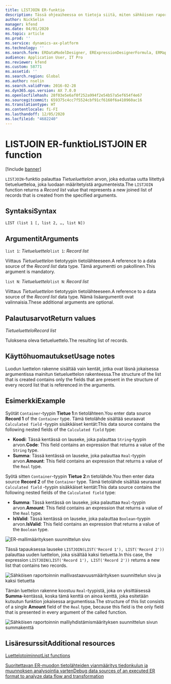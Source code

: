 ```yaml
---
title: LISTJOIN ER-funktio
description: Tässä ohjeaiheessa on tietoja siitä, miten sähköisen raportoinnin (ER) LISTJOIN-funktiota käytetään.
author: NickSelin
manager: kfend
ms.date: 04/01/2020
ms.topic: article
ms.prod: ''
ms.service: dynamics-ax-platform
ms.technology: ''
ms.search.form: ERDataModelDesigner, ERExpressionDesignerFormula, ERMappedFormatDesigner, ERModelMappingDesigner
audience: Application User, IT Pro
ms.reviewer: kfend
ms.custom: 58771
ms.assetid: ''
ms.search.region: Global
ms.author: nselin
ms.search.validFrom: 2016-02-28
ms.dyn365.ops.version: AX 7.0.0
ms.openlocfilehash: 28f03e5e6af0f252a994f2e54b57a5ef654f4e67
ms.sourcegitcommit: 659375c4cc7f5524cbf91cf6160f6a410960ac16
ms.translationtype: HT
ms.contentlocale: fi-FI
ms.lasthandoff: 12/05/2020
ms.locfileid: "4682240"
---
```

# <a name="listjoin-er-function"></a><span data-ttu-id="4d77e-103">LISTJOIN ER-funktio</span><span class="sxs-lookup"><span data-stu-id="4d77e-103">LISTJOIN ER function</span></span>

[!include [banner](../includes/banner.md)]

<span data-ttu-id="4d77e-104">`LISTJOIN`-funktio palauttaa *Tietueluettelon* arvon, joka edustaa uutta liitettyä tietueluetteloa, joka luodaan määritetyistä argumenteista.</span><span class="sxs-lookup"><span data-stu-id="4d77e-104">The `LISTJOIN` function returns a *Record list* value that represents a new joined list of records that is created from the specified arguments.</span></span>

## <a name="syntax"></a><span data-ttu-id="4d77e-105">Syntaksi</span><span class="sxs-lookup"><span data-stu-id="4d77e-105">Syntax</span></span>

```vb
LIST (list 1 [, list 2, …, list N])
```

## <a name="arguments"></a><span data-ttu-id="4d77e-106">Argumentit</span><span class="sxs-lookup"><span data-stu-id="4d77e-106">Arguments</span></span>

<span data-ttu-id="4d77e-107">`list 1`: *Tietueluettelo*</span><span class="sxs-lookup"><span data-stu-id="4d77e-107">`list 1`: *Record list*</span></span>

<span data-ttu-id="4d77e-108">Viittaus *Tietueluettelon* tietotyypin tietolähteeseen.</span><span class="sxs-lookup"><span data-stu-id="4d77e-108">A reference to a data source of the *Record list* data type.</span></span> <span data-ttu-id="4d77e-109">Tämä argumentti on pakollinen.</span><span class="sxs-lookup"><span data-stu-id="4d77e-109">This argument is mandatory.</span></span>

<span data-ttu-id="4d77e-110">`list N`: *Tietueluettelo*</span><span class="sxs-lookup"><span data-stu-id="4d77e-110">`list N`: *Record list*</span></span>

<span data-ttu-id="4d77e-111">Viittaus *Tietueluettelon* tietotyypin tietolähteeseen.</span><span class="sxs-lookup"><span data-stu-id="4d77e-111">A reference to a data source of the *Record list* data type.</span></span> <span data-ttu-id="4d77e-112">Nämä lisäargumentit ovat valinnaisia.</span><span class="sxs-lookup"><span data-stu-id="4d77e-112">These additional arguments are optional.</span></span>

## <a name="return-values"></a><span data-ttu-id="4d77e-113">Palautusarvot</span><span class="sxs-lookup"><span data-stu-id="4d77e-113">Return values</span></span>

<span data-ttu-id="4d77e-114">*Tietueluettelo*</span><span class="sxs-lookup"><span data-stu-id="4d77e-114">*Record list*</span></span>

<span data-ttu-id="4d77e-115">Tuloksena oleva tietueluettelo.</span><span class="sxs-lookup"><span data-stu-id="4d77e-115">The resulting list of records.</span></span>

## <a name="usage-notes"></a><span data-ttu-id="4d77e-116">Käyttöhuomautukset</span><span class="sxs-lookup"><span data-stu-id="4d77e-116">Usage notes</span></span>

<span data-ttu-id="4d77e-117">Luodun luettelon rakenne sisältää vain kentät, jotka ovat läsnä jokaisessa argumentissa mainitun tietueluettelon rakenteessa.</span><span class="sxs-lookup"><span data-stu-id="4d77e-117">The structure of the list that is created contains only the fields that are present in the structure of every record list that is referenced in the arguments.</span></span>

## <a name="example"></a><span data-ttu-id="4d77e-118">Esimerkki</span><span class="sxs-lookup"><span data-stu-id="4d77e-118">Example</span></span>

<span data-ttu-id="4d77e-119">Syötät `Container`-tyypin **Tietue 1**:n tietolähteen.</span><span class="sxs-lookup"><span data-stu-id="4d77e-119">You enter data source **Record 1** of the `Container` type.</span></span> <span data-ttu-id="4d77e-120">Tämä tietolähde sisältää seuraavat `Calculated field` -tyypin sisäkkäiset kentät:</span><span class="sxs-lookup"><span data-stu-id="4d77e-120">This data source contains the following nested fields of the `Calculated field` type:</span></span>

- <span data-ttu-id="4d77e-121">**Koodi**: Tässä kentässä on lauseke, joka palauttaa `String`-tyypin arvon.</span><span class="sxs-lookup"><span data-stu-id="4d77e-121">**Code**: This field contains an expression that returns a value of the `String` type.</span></span>
- <span data-ttu-id="4d77e-122">**Summa**: Tässä kentässä on lauseke, joka palauttaa `Real`-tyypin arvon.</span><span class="sxs-lookup"><span data-stu-id="4d77e-122">**Amount**: This field contains an expression that returns a value of the `Real` type.</span></span>

<span data-ttu-id="4d77e-123">Syötä sitten `Container`-tyypin **Tietue 2**:n tietolähde.</span><span class="sxs-lookup"><span data-stu-id="4d77e-123">You then enter data source **Record 2** of the `Container` type.</span></span> <span data-ttu-id="4d77e-124">Tämä tietolähde sisältää seuraavat `Calculated field` -tyypin sisäkkäiset kentät:</span><span class="sxs-lookup"><span data-stu-id="4d77e-124">This data source contains the following nested fields of the `Calculated field` type:</span></span>

- <span data-ttu-id="4d77e-125">**Summa**: Tässä kentässä on lauseke, joka palauttaa `Real`-tyypin arvon.</span><span class="sxs-lookup"><span data-stu-id="4d77e-125">**Amount**: This field contains an expression that returns a value of the `Real` type.</span></span>
- <span data-ttu-id="4d77e-126">**IsValid**: Tässä kentässä on lauseke, joka palauttaa `Boolean`-tyypin arvon.</span><span class="sxs-lookup"><span data-stu-id="4d77e-126">**IsValid**: This field contains an expression that returns a value of the `Boolean` type.</span></span>

![ER-mallimäärityksen suunnittelun sivu](./media/er-functions-list-listjoin-image1.gif)

<span data-ttu-id="4d77e-128">Tässä tapauksessa lauseke `LISTJOIN(LIST('Record 1'), LIST('Record 2'))` palauttaa uuden luettelon, joka sisältää kaksi tietuetta.</span><span class="sxs-lookup"><span data-stu-id="4d77e-128">In this case, the expression `LISTJOIN(LIST('Record 1'), LIST('Record 2'))` returns a new list that contains two records.</span></span>

![Sähköisen raportoinnin mallivastaavuusmäärityksen suunnittelun sivu ja kaksi tietuetta](./media/er-functions-list-listjoin-image2.gif)

<span data-ttu-id="4d77e-130">Tämän luettelon rakenne koostuu `Real`-tyypistä, joka on yksittäisessä **Summa**-kentässä, koska tämä kenttä on ainoa kenttä, joka esitetään kutsutun funktion jokaisessa argumentissa.</span><span class="sxs-lookup"><span data-stu-id="4d77e-130">The structure of this list consists of a single **Amount** field of the `Real` type, because this field is the only field that is presented in every argument of the called function.</span></span>

![Sähköisen raportoinnin malliyhdistämismäärityksen suunnittelun sivun summakenttä](./media/er-functions-list-listjoin-image3.gif)

## <a name="additional-resources"></a><span data-ttu-id="4d77e-132">Lisäresurssit</span><span class="sxs-lookup"><span data-stu-id="4d77e-132">Additional resources</span></span>

[<span data-ttu-id="4d77e-133">Luettelotoiminnot</span><span class="sxs-lookup"><span data-stu-id="4d77e-133">List functions</span></span>](er-functions-category-list.md)

[<span data-ttu-id="4d77e-134">Suoritettavan ER-muodon tietolähteiden vianmääritys tiedonkulun ja muunnoksen analysointia varten</span><span class="sxs-lookup"><span data-stu-id="4d77e-134">Debug data sources of an executed ER format to analyze data flow and transformation</span></span>](er-debug-data-sources.md)
